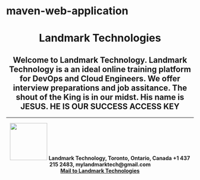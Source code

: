 # maven-web-application
  <h1 align="center">Landmark Technologies</h1>
  <h2 align="center"> Welcome to Landmark Technology. 
    Landmark Technology is a an ideal online training  platform for DevOps and Cloud Engineers. 
    We offer interview preparations and job assitance.
    The shout of the King is in our midst. His name is JESUS.  HE IS OUR SUCCESS ACCESS KEY</h2>
  <hr>
  <div style="text-align: center;">
    <span>
      <img src="images/log4.png" alt="" width="100">
    </span>
    <span style="font-weight: bold;">
      Landmark Technology, 
      Toronto, Ontario, Canada
      +1 437 215 2483,
      mylandmarktech@gmail.com
      <br>
      <a href="mailto:mylandmarktech@gmail.com">Mail to Landmark Technologies</a>
    </span>
